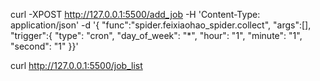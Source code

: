 curl -XPOST  http://127.0.0.1:5500/add_job -H 'Content-Type: application/json' -d '{ "func":"spider.feixiaohao_spider.collect", "args":[], "trigger":{ "type": "cron", "day_of_week": "*", "hour": "1", "minute": "1", "second": "1" }}'

curl http://127.0.0.1:5500/job_list
